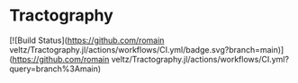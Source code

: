 # Tractography

[![Build Status](https://github.com/romain veltz/Tractography.jl/actions/workflows/CI.yml/badge.svg?branch=main)](https://github.com/romain veltz/Tractography.jl/actions/workflows/CI.yml?query=branch%3Amain)
